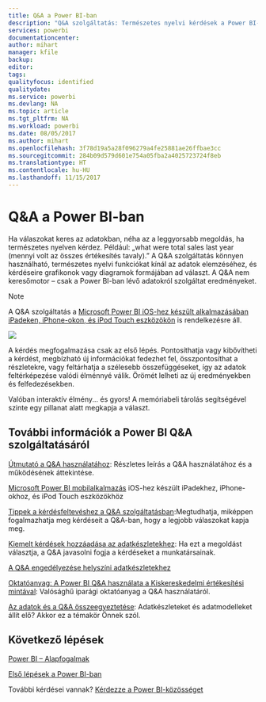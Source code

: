 ```yaml
---
title: Q&A a Power BI-ban
description: "Q&A szolgáltatás: Természetes nyelvi kérdések a Power BI-ban – Dokumentáció"
services: powerbi
documentationcenter: 
author: mihart
manager: kfile
backup: 
editor: 
tags: 
qualityfocus: identified
qualitydate: 
ms.service: powerbi
ms.devlang: NA
ms.topic: article
ms.tgt_pltfrm: NA
ms.workload: powerbi
ms.date: 08/05/2017
ms.author: mihart
ms.openlocfilehash: 3f78d19a5a28f096279a4fe25881ae26ffbae3cc
ms.sourcegitcommit: 284b09d579d601e754a05fba2a4025723724f8eb
ms.translationtype: HT
ms.contentlocale: hu-HU
ms.lasthandoff: 11/15/2017
---
```

# <a name="qa-in-power-bi"></a>Q&A a Power BI-ban
Ha válaszokat keres az adatokban, néha az a leggyorsabb megoldás, ha természetes nyelven kérdez. Például: „what were total sales last year (mennyi volt az összes értékesítés tavaly).”  A Q&A szolgáltatás könnyen használható, természetes nyelvi funkciókat kínál az adatok elemzéséhez, és kérdéseire grafikonok vagy diagramok formájában ad választ. A Q&A nem keresőmotor – csak a Power BI-ban lévő adatokról szolgáltat eredményeket.

> [!NOTE]
> A Q&A szolgáltatás a [Microsoft Power BI iOS-hez készült alkalmazásában iPadeken, iPhone-okon, és iPod Touch eszközökön](mobile-apps-ios-qna.md) is rendelkezésre áll.
> 
> 

![](media/service-q-and-a/pbi_qa_boxsalessqft.png)

A kérdés megfogalmazása csak az első lépés.  Pontosíthatja vagy kibővítheti a kérdést, megbízható új információkat fedezhet fel, összpontosíthat a részletekre, vagy feltárhatja a szélesebb összefüggéseket, így az adatok feltérképezése valódi élménnyé válik. Örömét lelheti az új eredményekben és felfedezésekben.

Valóban interaktív élmény... és gyors! A memóriabeli tárolás segítségével szinte egy pillanat alatt megkapja a választ.

## <a name="for-more-details-about-power-bi-qa"></a>További információk a Power BI Q&A szolgáltatásáról
[Útmutató a Q&A használatához](service-how-to-q-and-a.md): Részletes leírás a Q&A használatához és a működésének áttekintése.

[Microsoft Power BI mobilalkalmazás](mobile-apps-ios-qna.md) iOS-hez készült iPadekhez, iPhone-okhoz, és iPod Touch eszközökhöz

[Tippek a kérdésfeltevéshez a Q&A szolgáltatásban](service-q-and-a-tips.md):Megtudhatja, miképpen fogalmazhatja meg kérdéseit a Q&A-ban, hogy a legjobb válaszokat kapja meg.

[Kiemelt kérdések hozzáadása az adatkészletekhez](service-q-and-a-create-featured-questions.md): Ha ezt a megoldást választja, a Q&A javasolni fogja a kérdéseket a munkatársainak.

[A Q&A engedélyezése helyszíni adatkészletekhez](service-q-and-a-direct-query.md)

[Oktatóanyag: A Power BI Q&A használata a Kiskereskedelmi értékesítési mintával](power-bi-visualization-introduction-to-q-and-a.md): Valósághű iparági oktatóanyag a Q&A használatáról.

[Az adatok és a Q&A összeegyeztetése](service-prepare-data-for-q-and-a.md): Adatkészleteket és adatmodelleket állít elő?  Akkor ez a témakör Önnek szól.

## <a name="next-steps"></a>Következő lépések
[Power BI – Alapfogalmak](service-basic-concepts.md)

[Első lépések a Power BI-ban](service-get-started.md)

További kérdései vannak? [Kérdezze a Power BI-közösséget](http://community.powerbi.com/)


